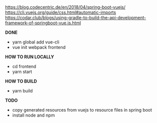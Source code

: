 https://blog.codecentric.de/en/2018/04/spring-boot-vuejs/
https://cli.vuejs.org/guide/css.html#automatic-imports
https://codar.club/blogs/using-gradle-to-build-the-api-development-framework-of-springboot-vue.js.html

**DONE**
* yarn global add vue-cli
* vue init webpack frontend

**HOW TO RUN LOCALLY**
* cd frontend
* yarn start

**HOW TO BUILD**
* yarn build

**TODO**
* copy generated resources from vuejs to resource files in spring boot
* install node and npm